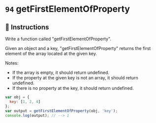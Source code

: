 # `94` getFirstElementOfProperty

## 📝 Instructions

Write a function called "getFirstElementOfProperty".

Given an object and a key, "getFirstElementOfProperty" returns the first element of the array located at the given key. 

Notes:
* If the array is empty, it should return undefined.
* If the property at the given key is not an array, it should return undefined.
* If there is no property at the key, it should return undefined.

```js 
var obj = {
  key: [1, 2, 4]
};
var output = getFirstElementOfProperty(obj, 'key');
console.log(output); // --> 1
```